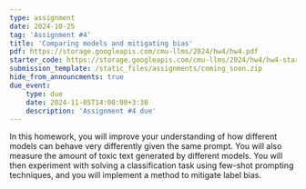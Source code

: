 ```yaml
---
type: assignment
date: 2024-10-25
tag: 'Assignment #4'
title: 'Comparing models and mitigating bias'
pdf: https://storage.googleapis.com/cmu-llms/2024/hw4/hw4.pdf
starter_code: https://storage.googleapis.com/cmu-llms/2024/hw4/hw4-starter-code-2024.1.1.zip
submission_template: /static_files/assignments/coming_soon.zip
hide_from_announcments: true
due_event: 
    type: due
    date: 2024-11-05T14:00:00+3:30
    description: 'Assignment #4 due'
---
```


In this homework, you will improve your understanding of how different models can behave very differently given the same prompt.
You will also measure the amount of toxic text generated by different models.
You will then experiment with solving a classification task using few-shot prompting techniques, and you will implement a method to mitigate label bias.
